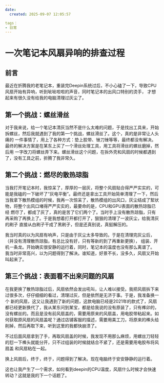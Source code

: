 ```yaml
---
date:
  created: 2025-09-07 12:05:57

tags：
- 日常
---
```


# 一次笔记本风扇异响的排查过程

## 前言

最近在折腾我的老笔记本，重装完Deepin系统过后，不小心磕了一下，导致CPU风扇开始有异响，听到呲呲啦啦的声音，同时笔记本的出风口特别的烫手，
才想起来有很久没有给我的电脑清理过灰尘了。

## 第一个挑战：螺丝滑丝

对于我来说，给一个笔记本清灰当然不是什么太难的问题，于是找出工具来，开始拆螺丝，然后我就遇到了我的第一个挑战，螺丝滑丝了。这个，真的是非常让人头痛的
一件事情了，用上了各种方式：垫上胶带、锉刀锉等等，最终都没有解决。最终的解决方案是在某东上买了一个滑丝处理工具，用工具将滑丝的螺丝磨掉，然后用
一字改刀将螺丝弄下来。螺丝滑丝这个问题，在拆外壳和风扇的时候都遇到了，没有工具之前，折腾了我非常久。

## 第二个挑战：燃尽的散热琼脂

当我打开笔记本时，我惊呆了，厚厚的一层灰，将整个风扇贴合得严严实实的，可能是我磕的一下破坏了“灰电平衡”。最终还是拿出工具开始简单清理了一下，然后
当我拿下散热模组的时候，我再一次惊呆了，散热模组的出风口，灰尘结成了絮状物，将整个出风口堵得严严实实的，最要命的是，CPU和GPU表面的散热琼脂已经
燃尽了，都成了灰了，真的是苦了它们两个了。当时手上没有散热琼脂，只有再采购了再换上了。于是我想着打开都打开了，狠狠的清理了一波灰尘，给我清灰的刷子
直接从白刷子干成了黑刷子，但是还真别说，真挺解压的。

我当时真的以为风扇有响声，只是由于灰尘太多导致的。于是在清理完灰尘后，（并没有清理散热琼脂，有总比没有好，只有等新的到了再重新更换），
组装、开机一条龙。开始确实很安静的运行着，同时，笔记本的温度也没有那么离谱了。
我当时非常高兴，以为问题得到了解决。谁知道，好景不长，没多久，风扇又开始叫起来了。

## 第三个挑战：表面看不出来问题的风扇

在我更换了散热琼脂过后，风扇依然会发出吼叫，让人难以接受。我把风扇拆下来过很多次，仔仔细细的看过，清理过灰，但是依然是无济于事。于是，我准备换一个
新的风扇，这又让我遇到了新的问题，这款电脑已经是2021年的款式了，风扇都已经更新换代了，我从某东问到某宝，都是给我说的没有原装了，只有榫卯的，
没有螺丝的。而且是没有前风扇盖的，需要用原来的风扇盖，用电胶带粘起来。如何获取原风扇的风扇盖呢？通过店铺客服的描述，需要用美工刀，将原来的榫头给
削掉，然后再取下来，听到这里的我都快崩溃了。

不过后面风扇拿到了手，再取风扇盖的时候，我发现不用那么麻烦，用螺丝刀轻轻的怼一下榫头就能分开，只不过组装的时候就结合不紧了，还是需要用电胶布将风扇盖
和风扇粘在一起。

换上风扇后，终于，终于，问题得到了解决。现在电脑终于安安静静的运行着。

这也让我产生了一个需求，如何看到deepin的CPU温度，风扇什么时候才会快速转动？这就是我的下一个话题了。
